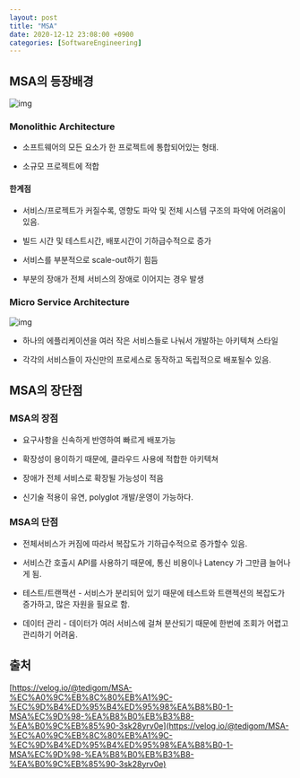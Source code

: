 ```yaml
---
layout: post
title: "MSA"
date: 2020-12-12 23:08:00 +0900
categories: [SoftwareEngineering]
---
```


## MSA의 등장배경

![img](https://media.vlpt.us/post-images/tedigom/8586da80-f8b4-11e9-856d-cbf01881f02b/monolithicvsmicroservices.jpg)

### Monolithic Architecture

- 소프트웨어의 모든 요소가 한 프로젝트에 통합되어있는 형태.

- 소규모 프로젝트에 적합

#### 한계점

- 서비스/프로젝트가 커질수록, 영향도 파악 및 전체 시스템 구조의 파악에 어려움이 있음.

- 빌드 시간 및 테스트시간, 배포시간이 기하급수적으로 증가

- 서비스를 부분적으로 scale-out하기 힘듬

- 부분의 장애가 전체 서비스의 장애로 이어지는 경우 발생

### Micro Service Architecture

![img](https://media.vlpt.us/post-images/tedigom/575c07d0-f980-11e9-ac2c-696993348d8a/pic1.png)

- 하나의 에플리케이션을 여러 작은 서비스들로 나눠서 개발하는 아키텍쳐 스타일

- 각각의 서비스들이 자신만의 프로세스로 동작하고 독립적으로 배포될수 있음.

## MSA의 장단점

### MSA의 장점

- 요구사항을 신속하게 반영하여 빠르게 배포가능

- 확장성이 용이하기 때문에, 클라우드 사용에 적합한 아키텍쳐

- 장애가 전체 서비스로 확장될 가능성이 적음

- 신기술 적용이 유연, polyglot 개발/운영이 가능하다.

### MSA의 단점

- 전체서비스가 커짐에 따라서 복잡도가 기하급수적으로 증가할수 있음.

- 서비스간 호출시 API를 사용하기 때문에, 통신 비용이나 Latency 가 그만큼 늘어나게 됨.

- 테스트/트랜잭션 - 서비스가 분리되어 있기 때문에 테스트와 트랜젝션의 복잡도가 증가하고, 많은 자원을 필요로 함.

- 데이터 관리 - 데이터가 여러 서비스에 걸쳐 분산되기 때문에 한번에 조회가 어렵고 관리하기 어려움.

## 출처 

[https://velog.io/@tedigom/MSA-%EC%A0%9C%EB%8C%80%EB%A1%9C-%EC%9D%B4%ED%95%B4%ED%95%98%EA%B8%B0-1-MSA%EC%9D%98-%EA%B8%B0%EB%B3%B8-%EA%B0%9C%EB%85%90-3sk28yrv0e](https://velog.io/@tedigom/MSA-%EC%A0%9C%EB%8C%80%EB%A1%9C-%EC%9D%B4%ED%95%B4%ED%95%98%EA%B8%B0-1-MSA%EC%9D%98-%EA%B8%B0%EB%B3%B8-%EA%B0%9C%EB%85%90-3sk28yrv0e)